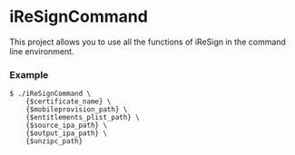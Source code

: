 # iReSignCommand

This project allows you to use all the functions of iReSign in the command line environment.

### Example

```
$ ./iReSignCommand \
    {$certificate_name} \
    {$mobileprovision_path} \
    {$entitlements_plist_path} \
    {$source_ipa_path} \
    {$output_ipa_path} \
    {$unzipc_path}
```
